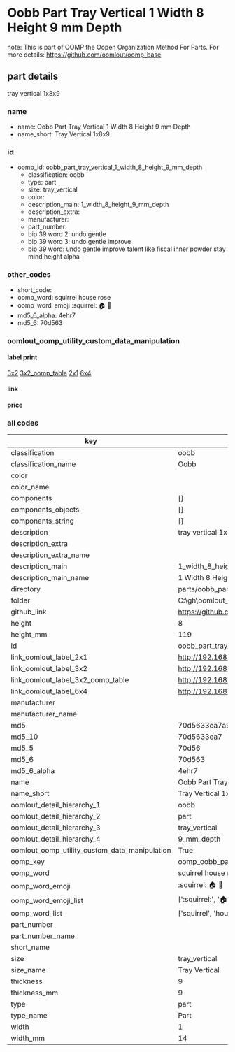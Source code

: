 # Oobb Part Tray Vertical 1 Width 8 Height 9 mm Depth  

note: This is part of OOMP the Oopen Organization Method For Parts. For more details: https://github.com/oomlout/oomp_base

##  part details
  



tray vertical 1x8x9



### name
* name: Oobb Part Tray Vertical 1 Width 8 Height 9 mm Depth
* name_short: Tray Vertical 1x8x9 
### id
* oomp_id: oobb_part_tray_vertical_1_width_8_height_9_mm_depth
  * classification: oobb
  * type: part
  * size: tray_vertical
  * color: 
  * description_main: 1_width_8_height_9_mm_depth
  * description_extra: 
  * manufacturer: 
  * part_number: 
  * bip 39 word 2: undo gentle
  * bip 39 word 3: undo gentle improve
  * bip 39 word: undo gentle improve talent like fiscal inner powder stay mind height alpha

### other_codes
* short_code: 
* oomp_word: squirrel house rose
* oomp_word_emoji :squirrel: :house: :rose:
* md5_6_alpha: 4ehr7
* md5_6: 70d563






### oomlout_oomp_utility_custom_data_manipulation
#### label print
[3x2](http://192.168.1.245:1112/?label=oomp%204ehr7)
[3x2_oomp_table](http://192.168.1.108:1112/?label=oomp%204ehr7)
[2x1](http://192.168.1.242:1112/?label=oomp%204ehr7)
[6x4](http://192.168.1.55:1112/?label=oomp%204ehr7)    

#### link

                              

#### price







### all codes 
| key | value |  
| --- | --- |  
| classification | oobb |  
| classification_name | Oobb |  
| color |  |  
| color_name |  |  
| components | [] |  
| components_objects | [] |  
| components_string | [] |  
| description | tray vertical 1x8x9 |  
| description_extra |  |  
| description_extra_name |  |  
| description_main | 1_width_8_height_9_mm_depth |  
| description_main_name | 1 Width 8 Height 9 mm Depth |  
| directory | parts/oobb_part_tray_vertical_1_width_8_height_9_mm_depth |  
| folder | C:\gh\oomlout_oobb_version_4_generated_parts\parts\oobb_part_tray_vertical_1_width_8_height_9_mm_depth |  
| github_link | https://github.com/oomlout/oomlout_oomp_part_src/tree/main/parts/oobb_part_tray_vertical_1_width_8_height_9_mm_depth |  
| height | 8 |  
| height_mm | 119 |  
| id | oobb_part_tray_vertical_1_width_8_height_9_mm_depth |  
| link_oomlout_label_2x1 | http://192.168.1.242:1112/?label=oomp%204ehr7 |  
| link_oomlout_label_3x2 | http://192.168.1.245:1112/?label=oomp%204ehr7 |  
| link_oomlout_label_3x2_oomp_table | http://192.168.1.108:1112/?label=oomp%204ehr7 |  
| link_oomlout_label_6x4 | http://192.168.1.55:1112/?label=oomp%204ehr7 |  
| manufacturer |  |  
| manufacturer_name |  |  
| md5 | 70d5633ea7a92e8d5e40ddd6e4184f67 |  
| md5_10 | 70d5633ea7 |  
| md5_5 | 70d56 |  
| md5_6 | 70d563 |  
| md5_6_alpha | 4ehr7 |  
| name | Oobb Part Tray Vertical 1 Width 8 Height 9 mm Depth |  
| name_short | Tray Vertical 1x8x9  |  
| oomlout_detail_hierarchy_1 | oobb |  
| oomlout_detail_hierarchy_2 | part |  
| oomlout_detail_hierarchy_3 | tray_vertical |  
| oomlout_detail_hierarchy_4 | 9_mm_depth |  
| oomlout_oomp_utility_custom_data_manipulation | True |  
| oomp_key | oomp_oobb_part_tray_vertical_1_width_8_height_9_mm_depth |  
| oomp_word | squirrel house rose |  
| oomp_word_emoji | :squirrel: :house: :rose: |  
| oomp_word_emoji_list | [':squirrel:', ':house:', ':rose:'] |  
| oomp_word_list | ['squirrel', 'house', 'rose'] |  
| part_number |  |  
| part_number_name |  |  
| short_name |  |  
| size | tray_vertical |  
| size_name | Tray Vertical |  
| thickness | 9 |  
| thickness_mm | 9 |  
| type | part |  
| type_name | Part |  
| width | 1 |  
| width_mm | 14 |  
